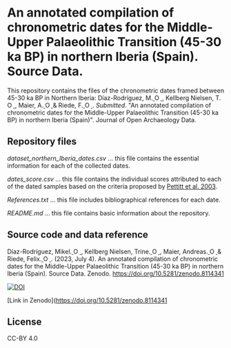 # An annotated compilation of chronometric dates for the Middle-Upper Palaeolithic Transition (45-30 ka BP) in northern Iberia (Spain). Source Data.
This repository contains the files of the chronometric dates framed between 45-30 ka BP in Northern Iberia: Díaz-Rodríguez, M.<a href="https://orcid.org/0000-0002-2703-1507">
<img alt="ORCID logo" src="https://info.orcid.org/wp-content/uploads/2019/11/orcid_16x16.png" width="14" height="14" />
</a>, Kellberg Nielsen, T.<a href="https://orcid.org/0000-0001-6481-5661">
<img alt="ORCID logo" src="https://info.orcid.org/wp-content/uploads/2019/11/orcid_16x16.png" width="14" height="14" />
</a>, Maier, A.<a href="https://orcid.org/0000-0002-5021-3341">
<img alt="ORCID logo" src="https://info.orcid.org/wp-content/uploads/2019/11/orcid_16x16.png" width="14" height="14" />
</a> & Riede, F.<a href="https://orcid.org/0000-0002-4879-7157">
<img alt="ORCID logo" src="https://info.orcid.org/wp-content/uploads/2019/11/orcid_16x16.png" width="14" height="14" />
</a>. *Submitted*. "An annotated compilation of chronometric dates for the Middle-Upper Palaeolithic Transition (45-30 ka BP) in northern Iberia (Spain)". Journal of Open Archaeology Data.

## Repository files
*dataset_northern_Iberia_dates.csv* ... this file contains the essential information for each of the collected dates.

*dates_score.csv* ... this file contains the individual scores attributed to each of the dated samples based on the criteria proposed by [Pettitt et al. 2003](https://doi.org/10.1016/S0305-4403(03)00070-0). 

*References.txt* ... this file includes bibliographical references for each date.

*README.md* ... this file contains basic information about the repository.

## Source code and data reference
Díaz-Rodríguez, Mikel.<a href="https://orcid.org/0000-0002-2703-1507">
<img alt="ORCID logo" src="https://info.orcid.org/wp-content/uploads/2019/11/orcid_16x16.png" width="14" height="14" />
</a>, Kellberg Nielsen, Trine.<a href="https://orcid.org/0000-0001-6481-5661">
<img alt="ORCID logo" src="https://info.orcid.org/wp-content/uploads/2019/11/orcid_16x16.png" width="14" height="14" />
</a>, Maier, Andreas.<a href="https://orcid.org/0000-0002-5021-3341">
<img alt="ORCID logo" src="https://info.orcid.org/wp-content/uploads/2019/11/orcid_16x16.png" width="14" height="14" />
</a> & Riede, Felix.<a href="https://orcid.org/0000-0002-4879-7157">
<img alt="ORCID logo" src="https://info.orcid.org/wp-content/uploads/2019/11/orcid_16x16.png" width="14" height="14" />
</a>. (2023, July 4). An annotated compilation of chronometric dates for the Middle-Upper Palaeolithic Transition (45-30 ka BP) in northern Iberia (Spain). Source Data. Zenodo. https://doi.org/10.5281/zenodo.8114341

[![DOI](https://zenodo.org/badge/DOI/10.5281/zenodo.8114341.svg)](https://doi.org/10.5281/zenodo.8114341)

[Link in Zenodo](https://doi.org/10.5281/zenodo.8114341

## License
CC-BY 4.0
